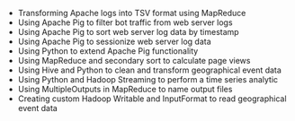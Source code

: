 - Transforming Apache logs into TSV format using MapReduce
- Using Apache Pig to filter bot traffic from web server logs
- Using Apache Pig to sort web server log data by timestamp
- Using Apache Pig to sessionize web server log data
- Using Python to extend Apache Pig functionality
- Using MapReduce and secondary sort to calculate page views
- Using Hive and Python to clean and transform geographical event data
- Using Python and Hadoop Streaming to perform a time series analytic
- Using MultipleOutputs in MapReduce to name output files
- Creating custom Hadoop Writable and InputFormat to read geographical event data
